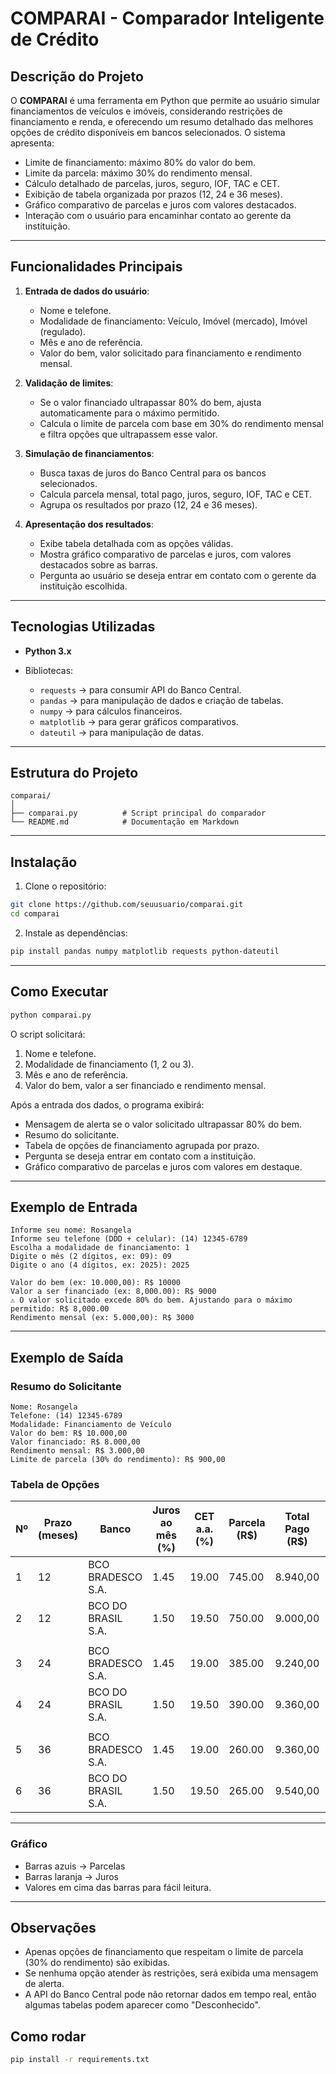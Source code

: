 # COMPARAI - Comparador Inteligente de Crédito

## Descrição do Projeto

O **COMPARAI** é uma ferramenta em Python que permite ao usuário simular financiamentos de veículos e imóveis, considerando restrições de financiamento e renda, e oferecendo um resumo detalhado das melhores opções de crédito disponíveis em bancos selecionados. O sistema apresenta:

* Limite de financiamento: máximo 80% do valor do bem.
* Limite da parcela: máximo 30% do rendimento mensal.
* Cálculo detalhado de parcelas, juros, seguro, IOF, TAC e CET.
* Exibição de tabela organizada por prazos (12, 24 e 36 meses).
* Gráfico comparativo de parcelas e juros com valores destacados.
* Interação com o usuário para encaminhar contato ao gerente da instituição.

---

## Funcionalidades Principais

1. **Entrada de dados do usuário**:

   * Nome e telefone.
   * Modalidade de financiamento: Veículo, Imóvel (mercado), Imóvel (regulado).
   * Mês e ano de referência.
   * Valor do bem, valor solicitado para financiamento e rendimento mensal.

2. **Validação de limites**:

   * Se o valor financiado ultrapassar 80% do bem, ajusta automaticamente para o máximo permitido.
   * Calcula o limite de parcela com base em 30% do rendimento mensal e filtra opções que ultrapassem esse valor.

3. **Simulação de financiamentos**:

   * Busca taxas de juros do Banco Central para os bancos selecionados.
   * Calcula parcela mensal, total pago, juros, seguro, IOF, TAC e CET.
   * Agrupa os resultados por prazo (12, 24 e 36 meses).

4. **Apresentação dos resultados**:

   * Exibe tabela detalhada com as opções válidas.
   * Mostra gráfico comparativo de parcelas e juros, com valores destacados sobre as barras.
   * Pergunta ao usuário se deseja entrar em contato com o gerente da instituição escolhida.

---

## Tecnologias Utilizadas

* **Python 3.x**
* Bibliotecas:

  * `requests` → para consumir API do Banco Central.
  * `pandas` → para manipulação de dados e criação de tabelas.
  * `numpy` → para cálculos financeiros.
  * `matplotlib` → para gerar gráficos comparativos.
  * `dateutil` → para manipulação de datas.

---

## Estrutura do Projeto

```text
comparai/
│
├── comparai.py          # Script principal do comparador
└── README.md            # Documentação em Markdown
```

---

## Instalação

1. Clone o repositório:

```bash
git clone https://github.com/seuusuario/comparai.git
cd comparai
```

2. Instale as dependências:

```bash
pip install pandas numpy matplotlib requests python-dateutil
```

---

## Como Executar

```bash
python comparai.py
```

O script solicitará:

1. Nome e telefone.
2. Modalidade de financiamento (1, 2 ou 3).
3. Mês e ano de referência.
4. Valor do bem, valor a ser financiado e rendimento mensal.

Após a entrada dos dados, o programa exibirá:

* Mensagem de alerta se o valor solicitado ultrapassar 80% do bem.
* Resumo do solicitante.
* Tabela de opções de financiamento agrupada por prazo.
* Pergunta se deseja entrar em contato com a instituição.
* Gráfico comparativo de parcelas e juros com valores em destaque.

---

## Exemplo de Entrada

```
Informe seu nome: Rosangela
Informe seu telefone (DDD + celular): (14) 12345-6789
Escolha a modalidade de financiamento: 1
Digite o mês (2 dígitos, ex: 09): 09
Digite o ano (4 dígitos, ex: 2025): 2025

Valor do bem (ex: 10.000,00): R$ 10000
Valor a ser financiado (ex: 8,000.00): R$ 9000
⚠️ O valor solicitado excede 80% do bem. Ajustando para o máximo permitido: R$ 8,000.00
Rendimento mensal (ex: 5.000,00): R$ 3000
```

---

## Exemplo de Saída

### Resumo do Solicitante

```
Nome: Rosangela
Telefone: (14) 12345-6789
Modalidade: Financiamento de Veículo
Valor do bem: R$ 10.000,00
Valor financiado: R$ 8.000,00
Rendimento mensal: R$ 3.000,00
Limite de parcela (30% do rendimento): R$ 900,00
```

### Tabela de Opções

| Nº | Prazo (meses) | Banco              | Juros ao mês (%) | CET a.a. (%) | Parcela (R\$) | Total Pago (R\$) | Juros (R\$) | Seguro (R\$) | IOF (R\$) | TAC (R\$) |
| -- | ------------- | ------------------ | ---------------- | ------------ | ------------- | ---------------- | ----------- | ------------ | --------- | --------- |
| 1  | 12            | BCO BRADESCO S.A.  | 1.45             | 19.00        | 745.00        | 8.940,00         | 940.00      | 160.00       | 30.40     | 300.00    |
| 2  | 12            | BCO DO BRASIL S.A. | 1.50             | 19.50        | 750.00        | 9.000,00         | 1.000,00    | 160.00       | 30.40     | 300.00    |
|    |               |                    |                  |              |               |                  |             |              |           |           |
| 3  | 24            | BCO BRADESCO S.A.  | 1.45             | 19.00        | 385.00        | 9.240,00         | 1.240,00    | 320.00       | 30.40     | 600.00    |
| 4  | 24            | BCO DO BRASIL S.A. | 1.50             | 19.50        | 390.00        | 9.360,00         | 1.360,00    | 320.00       | 30.40     | 600.00    |
|    |               |                    |                  |              |               |                  |             |              |           |           |
| 5  | 36            | BCO BRADESCO S.A.  | 1.45             | 19.00        | 260.00        | 9.360,00         | 1.360,00    | 480.00       | 30.40     | 800.00    |
| 6  | 36            | BCO DO BRASIL S.A. | 1.50             | 19.50        | 265.00        | 9.540,00         | 1.540,00    | 480.00       | 30.40     | 800.00    |

---

### Gráfico

* Barras azuis → Parcelas
* Barras laranja → Juros
* Valores em cima das barras para fácil leitura.

---

## Observações

* Apenas opções de financiamento que respeitam o limite de parcela (30% do rendimento) são exibidas.
* Se nenhuma opção atender às restrições, será exibida uma mensagem de alerta.
* A API do Banco Central pode não retornar dados em tempo real, então algumas tabelas podem aparecer como "Desconhecido".

## Como rodar

``` bash
pip install -r requirements.txt
```
